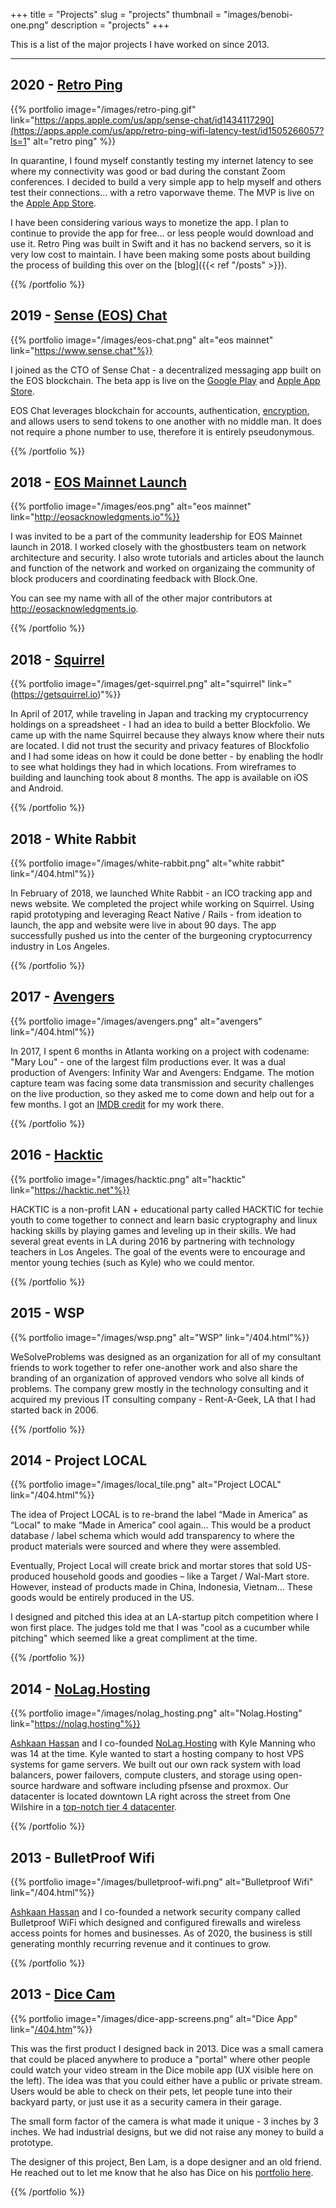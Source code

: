 +++
title = "Projects"
slug = "projects"
thumbnail = "images/benobi-one.png"
description = "projects"
+++

This is a list of the major projects I have worked on since 2013. 

---------------------------

## 2020 - [Retro Ping](https://apps.apple.com/us/app/retro-ping-wifi-latency-test/id1505266057?ls=1)

{{% portfolio image="/images/retro-ping.gif" link="https://apps.apple.com/us/app/sense-chat/id1434117290](https://apps.apple.com/us/app/retro-ping-wifi-latency-test/id1505266057?ls=1"  alt="retro ping" %}}

In quarantine, I found myself constantly testing my internet latency to see where my connectivity was good or bad during the constant Zoom conferences. I decided to build a very simple app to help myself and others test their connections... with a retro vaporwave theme. The MVP is live on the [Apple App Store](https://apps.apple.com/us/app/sense-chat/id1434117290](https://apps.apple.com/us/app/retro-ping-wifi-latency-test/id1505266057?ls=1)).

I have been considering various ways to monetize the app. I plan to continue to provide the app for free... or less people would download and use it. Retro Ping was built in Swift and it has no backend servers, so it is very low cost to maintain. I have been making some posts about building the process of building this over on the [blog]({{< ref "/posts" >}}).

{{% /portfolio %}}

## 2019 - [Sense (EOS) Chat](https://www.sense.chat)

{{% portfolio image="/images/eos-chat.png" alt="eos mainnet" link="https://www.sense.chat"%}}

I joined as the CTO of Sense Chat - a decentralized messaging app built on the EOS blockchain. The beta app is live on the [Google Play](https://play.google.com/store/apps/details?id=com.makesense.sensechat&hl=en_GB) and [Apple App Store](https://apps.apple.com/us/app/sense-chat/id1434117290).

EOS Chat leverages blockchain for accounts, authentication, [encryption](https://medium.com/sensechat/sense-chat-tech-c91295caf632), and allows users to send tokens to one another with no middle man. It does not require a phone number to use, therefore it is entirely pseudonymous. 

{{% /portfolio %}}

## 2018 - [EOS Mainnet Launch](http://eosacknowledgments.io)

{{% portfolio image="/images/eos.png" alt="eos mainnet" link="http://eosacknowledgments.io"%}}

I was invited to be a part of the community leadership for EOS Mainnet launch in 2018. I worked closely with the ghostbusters team on network architecture and security. I also wrote tutorials and articles about the launch and function of the network and worked on organizaing the community of block producers and coordinating feedback with Block.One. 

You can see my name with all of the other major contributors at http://eosacknowledgments.io.

{{% /portfolio %}}

## 2018 - [Squirrel](https://getsquirrel.io/)

{{% portfolio image="/images/get-squirrel.png" alt="squirrel" link="(https://getsquirrel.io)"%}}

In April of 2017, while traveling in Japan and tracking my cryptocurrency holdings on a spreadsheet - I had an idea to build a better Blockfolio. We came up with the name Squirrel because they always know where their nuts are located. I did not trust the security and privacy features of Blockfolio and I had some ideas on how it could be done better - by enabling the hodlr to see what holdings they had in which locations. From wireframes to building and launching took about 8 months. The app is available on iOS and Android.

{{% /portfolio %}}

## 2018 - White Rabbit

{{% portfolio image="/images/white-rabbit.png" alt="white rabbit" link="/404.html"%}}

In February of 2018, we launched White Rabbit - an ICO tracking app and news website. We completed the project while working on Squirrel. Using rapid prototyping and leveraging React Native / Rails - from ideation to launch, the app and website were live in about 90 days. The app successfully pushed us into the center of the burgeoning cryptocurrency industry in Los Angeles.

{{% /portfolio %}}

## 2017 - [Avengers](https://www.imdb.com/name/nm2974733)

{{% portfolio image="/images/avengers.png" alt="avengers" link="/404.html"%}}

In 2017, I spent 6 months in Atlanta working on a project with codename: "Mary Lou" - one of the largest film productions ever. It was a dual production of Avengers: Infinity War and Avengers: Endgame. The motion capture team was facing some data transmission and security challenges on the live production, so they asked me to come down and help out for a few months. I got an [IMDB credit](https://www.imdb.com/name/nm2974733/) for my work there.

{{% /portfolio %}}

## 2016 - [Hacktic](https://hacktic.net)

{{% portfolio image="/images/hacktic.png" alt="hacktic" link="https://hacktic.net"%}}

HACKTIC is a non-profit LAN + educational party called HACKTIC for techie youth to come together to connect and learn basic cryptography and linux hacking skills by playing games and leveling up in their skills. We had several great events in LA during 2016 by partnering with technology teachers in Los Angeles. The goal of the events were to encourage and mentor young techies (such as Kyle) who we could mentor.

{{% /portfolio %}}

## 2015 - WSP

{{% portfolio image="/images/wsp.png" alt="WSP" link="/404.html"%}}

WeSolveProblems was designed as an organization for all of my consultant friends to work together to refer one-another work and also share the branding of an organization of approved vendors who solve all kinds of problems. The company grew mostly in the technology consulting and it acquired my previous IT consulting company - Rent-A-Geek, LA that I had started back in 2006.

{{% /portfolio %}}

## 2014 - Project LOCAL

{{% portfolio image="/images/local_tile.png" alt="Project LOCAL" link="/404.html"%}}

The idea of Project LOCAL is to re-brand the label “Made in America” as “Local" to make “Made in America” cool again… This would be a product database / label schema which would add transparency to where the product materials were sourced and where they were assembled. 

Eventually, Project Local will create brick and mortar stores that sold US-produced household goods and goodies – like a Target / Wal-Mart store. However, instead of products made in China, Indonesia, Vietnam… These goods would be entirely produced in the US.

I designed and pitched this idea at an LA-startup pitch competition where I won first place. The judges told me that I was "cool as a cucumber while pitching" which seemed like a great compliment at the time.

{{% /portfolio %}}

## 2014 - [NoLag.Hosting](https://nolag.hosting)

{{% portfolio image="/images/nolag_hosting.png" alt="Nolag.Hosting" link="https://nolag.hosting"%}}

[Ashkaan Hassan](https://www.linkedin.com/in/ashkaan/) and I co-founded [NoLag.Hosting](https://nolag.hosting) with Kyle Manning who was 14 at the time. Kyle wanted to start a hosting company to host VPS systems for game servers. We built out our own rack system with load balancers, power failovers, compute clusters, and storage using open-source hardware and software including pfsense and proxmox. Our datacenter is located downtown LA right across the street from One Wilshire in a [top-notch tier 4 datacenter](https://www.colocationamerica.com/data-center/tier-standards-overview.htm).

{{% /portfolio %}}

## 2013 - BulletProof Wifi

{{% portfolio image="/images/bulletproof-wifi.png" alt="Bulletproof Wifi" link="/404.html"%}}

[Ashkaan Hassan](https://www.linkedin.com/in/ashkaan/) and I co-founded a network security company called Bulletproof WiFi which designed and configured firewalls and wireless access points for homes and businesses. As of 2020, the business is still generating monthly recurring revenue and it continues to grow.

{{% /portfolio %}}

## 2013 - [Dice Cam](https://www.benlamjunbin.com/dice.html?fbclid=IwAR10l1f7Xp1vBbhwoXieCZvgxCTbzbwxIGCC4QIqyzR3lsr08fifuxHajR0)

{{% portfolio image="/images/dice-app-screens.png" alt="Dice App" link="[/404.htm](https://www.benlamjunbin.com/dice.html?fbclid=IwAR10l1f7Xp1vBbhwoXieCZvgxCTbzbwxIGCC4QIqyzR3lsr08fifuxHajR0)"%}}

This was the first product I designed back in 2013. Dice was a small camera that could be placed anywhere to produce a "portal" where other people could watch your video stream in the Dice mobile app (UX visible here on the left). The idea was that you could either have a public or private stream. Users would be able to check on their pets, let people tune into their backyard party, or just use it as a security camera in their garage. 

The small form factor of the camera is what made it unique - 3 inches by 3 inches. We had industrial designs, but we did not raise any money to build a prototype. 

The designer of this project, Ben Lam, is a dope designer and an old friend. He reached out to let me know that he also has Dice on his [portfolio here](https://www.benlamjunbin.com/dice.html?fbclid=IwAR10l1f7Xp1vBbhwoXieCZvgxCTbzbwxIGCC4QIqyzR3lsr08fifuxHajR0).

{{% /portfolio %}}
